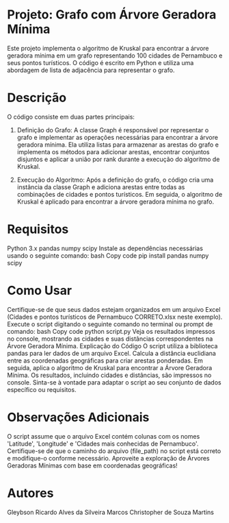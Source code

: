 # Projeto: Grafo com Árvore Geradora Mínima 

Este projeto implementa o algoritmo de Kruskal para encontrar a árvore geradora mínima em um grafo representando 100 cidades de Pernambuco e seus pontos turísticos. O código é escrito em Python e utiliza uma abordagem de lista de adjacência para representar o grafo.

# Descrição
O código consiste em duas partes principais:

1. Definição do Grafo: A classe Graph é responsável por representar o grafo e implementar as operações necessárias para encontrar a árvore geradora mínima. Ela utiliza listas para armazenar as arestas do grafo e implementa os métodos para adicionar arestas, encontrar conjuntos disjuntos e aplicar a união por rank durante a execução do algoritmo de Kruskal.

2. Execução do Algoritmo: Após a definição do grafo, o código cria uma instância da classe Graph e adiciona arestas entre todas as combinações de cidades e pontos turísticos. Em seguida, o algoritmo de Kruskal é aplicado para encontrar a árvore geradora mínima no grafo.

# Requisitos
Python 3.x
pandas
numpy
scipy
Instale as dependências necessárias usando o seguinte comando:
bash
Copy code
pip install pandas numpy scipy

# Como Usar
 Certifique-se de que seus dados estejam organizados em um arquivo Excel (Cidades e pontos turísticos de Pernambuco CORRETO.xlsx neste exemplo).
Execute o script digitando o seguinte comando no terminal ou prompt de comando:
bash
Copy code
python script.py
Veja os resultados impressos no console, mostrando as cidades e suas distâncias correspondentes na Árvore Geradora Mínima.
Explicação do Código
O script utiliza a biblioteca pandas para ler dados de um arquivo Excel.
Calcula a distância euclidiana entre as coordenadas geográficas para criar arestas ponderadas.
Em seguida, aplica o algoritmo de Kruskal para encontrar a Árvore Geradora Mínima.
Os resultados, incluindo cidades e distâncias, são impressos no console.
Sinta-se à vontade para adaptar o script ao seu conjunto de dados específico ou requisitos.
# Observações Adicionais
O script assume que o arquivo Excel contém colunas com os nomes 'Latitude', 'Longitude' e 'Cidades mais conhecidas de Pernambuco'.
Certifique-se de que o caminho do arquivo (file_path) no script está correto e modifique-o conforme necessário.
Aproveite a exploração de Árvores Geradoras Mínimas com base em coordenadas geográficas!

# Autores
Gleybson Ricardo Alves da Silveira
Marcos Christopher de Souza Martins
